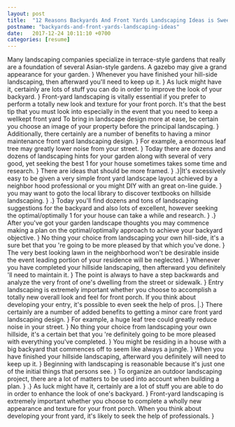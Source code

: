 ```yaml
---
layout: post
title:  "12 Reasons Backyards And Front Yards Landscaping Ideas is Sweeter than Christmas Morning"
postname: "backyards-and-front-yards-landscaping-ideas"
date:   2017-12-24 10:11:10 +0700
categories: [resume]
---
```

Many landscaping companies specialize in terrace-style gardens that really are a foundation of several Asian-style gardens. A gazebo may give a grand appearance for your garden. } Whenever you have finished your hill-side landscaping, then afterward you'll need to keep up it. } As luck might have it, certainly are lots of stuff you can do in order to improve the look of your backyard. } Front-yard landscaping is vitally essential if you prefer to perform a totally new look and texture for your front porch. It's that the best tip that you must look into especially in the event that you need to keep a wellkept front yard To bring in landscape design more at ease, be certain you choose an image of your property before the principal landscaping. } Additionally, there certainly are a number of benefits to having a minor maintenance front yard landscaping design. } For example, a enormous leaf tree may greatly lower noise from your street. } Today there are dozens and dozens of landscaping hints for your garden along with several of very good, yet seeking the best 1 for your house sometimes takes some time and research. } There are ideas that should be more framed. } .}|It's excessively easy to be given a very simple front yard landscape layout achieved by a neighbor hood professional or you might DIY with an great on-line guide. } you may want to goto the local library to discover textbooks on hillside landscaping. } .} Today you'll find dozens and tons of landscaping suggestions for the backyard and also lots of excellent, however seeking the optimal/optimally 1 for your house can take a while and research. } .} After you've got your garden landscape thoughts you may commence making a plan on the optimal/optimally approach to achieve your backyard objective. } No thing your choice from landscaping your own hill-side, it's a sure bet that you 're going to be more pleased by that which you've done. } The very best looking lawn in the neighborhood won't be desirable inside the event leading portion of your residence will be neglected. } Whenever you have completed your hillside landscaping, then afterward you definitely 'll need to maintain it. } The point is always to have a step backwards and analyze the very front of one's dwelling from the street or sidewalk. } Entry landscaping is extremely important whether you choose to accomplish a totally new overall look and feel for front porch. If you think about developing your entry, it's possible to even seek the help of pros. |.} There certainly are a number of added benefits to getting a minor care front yard landscaping design. } For example, a huge leaf tree could greatly reduce noise in your street. } No thing your choice from landscaping your own hillside, it's a certain bet that you 're definitely going to be more pleased with everything you've completed. } You might be residing in a house with a big backyard that commences off to seem like always a jungle. } When you have finished your hillside landscaping, afterward you definitely will need to keep up it. } Beginning with landscaping is reasonable because it's just one of the initial things that persons see. } To organize an outdoor landscaping project, there are a lot of matters to be used into account when building a plan. } .} As luck might have it, certainly are a lot of stuff you are able to do in order to enhance the look of one's backyard. } Front-yard landscaping is extremely important whether you choose to complete a wholly new appearance and texture for your front porch. When you think about developing your front yard, it's likely to seek the help of professionals. }
